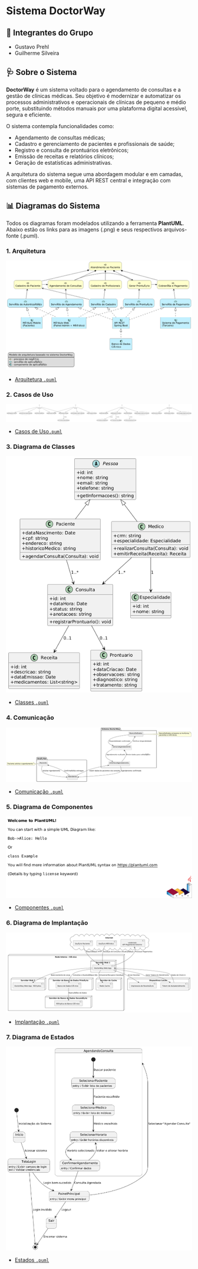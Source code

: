 # Sistema DoctorWay

## 👥 Integrantes do Grupo

- Gustavo Prehl
- Guilherme Silveira

## 🩺 Sobre o Sistema

**DoctorWay** é um sistema voltado para o agendamento de consultas e a gestão de clínicas médicas. Seu objetivo é modernizar e automatizar os processos administrativos e operacionais de clínicas de pequeno e médio porte, substituindo métodos manuais por uma plataforma digital acessível, segura e eficiente.

O sistema contempla funcionalidades como:

- Agendamento de consultas médicas;
- Cadastro e gerenciamento de pacientes e profissionais de saúde;
- Registro e consulta de prontuários eletrônicos;
- Emissão de receitas e relatórios clínicos;
- Geração de estatísticas administrativas.

A arquitetura do sistema segue uma abordagem modular e em camadas, com clientes web e mobile, uma API REST central e integração com sistemas de pagamento externos.

## 📊 Diagramas do Sistema

Todos os diagramas foram modelados utilizando a ferramenta **PlantUML**. Abaixo estão os links para as imagens (.png) e seus respectivos arquivos-fonte (.puml).

### 1. Arquitetura
 ![Arquitetura](./Projeto%20PlantUML%20API/plantuml_diagrams/Arquitetura%20-%20DoctorWay.png)
- [Arquitetura `.puml`](./Projeto%20PlantUML%20API/plantuml_code/Arquitetura%20-%20DoctorWay.puml)

### 2. Casos de Uso
 ![Casos de Uso](./Projeto%20PlantUML%20API/plantuml_diagrams/Casos%20de%20uso%20-%20DoctorWay.png)
- [Casos de Uso`.puml`](./Projeto%20PlantUML%20API/plantuml_code/Casos%20de%20Uso%20-%20DoctorWay.puml)

### 3. Diagrama de Classes
 ![Classes](./Projeto%20PlantUML%20API/plantuml_diagrams/Classes%20-%20DoctorWay.png)
- [Classes `.puml`](./Projeto%20PlantUML%20API/plantuml_code/Classes%20-%20DoctorWay.puml)

### 4. Comunicação
 ![Comunicação](./Projeto%20PlantUML%20API/plantuml_diagrams/Comunicação%20-%20DoctorWay.png)
- [Comunicação `.puml`](./Projeto%20PlantUML%20API/plantuml_code/Comunicação%20-%20DoctorWay.puml)

### 5. Diagrama de Componentes
 ![Componentes](./Projeto%20PlantUML%20API/plantuml_diagrams/Diagrama%20de%20Componentes%20-%20DoctorWay.png)
- [Componentes `.puml`](./Projeto%20PlantUML%20API/plantuml_code/Diagrama%20de%20Componentes.puml)

### 6. Diagrama de Implantação
 ![Implantação](./Projeto%20PlantUML%20API/plantuml_diagrams/Implantação%20-%20DoctorWay.png)
- [Implantação `.puml`](./Projeto%20PlantUML%20API/plantuml_code/Implantação%20-%20DoctorWay.puml)

### 7. Diagrama de Estados
 ![Estados](./Projeto%20PlantUML%20API/plantuml_diagrams/Estados.png)
- [Estados `.puml`](./Projeto%20PlantUML%20API/plantuml_code/Estados%20-%20DoctorWay.puml)

